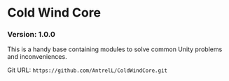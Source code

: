 # Cold Wind Core

### Version: **1.0.0**

This is a handy base containing modules to solve common Unity problems and inconveniences.

Git URL: `https://github.com/AntrelL/ColdWindCore.git`
